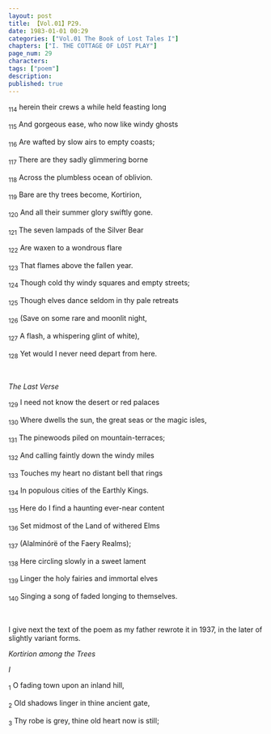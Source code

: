 ```yaml
---
layout: post
title: 【Vol.01】P29.
date: 1983-01-01 00:29
categories: ["Vol.01 The Book of Lost Tales I"]
chapters: ["I. THE COTTAGE OF LOST PLAY"]
page_num: 29
characters: 
tags: ["poem"]
description: 
published: true
---
```


<SUB>114</SUB> herein their crews a while held feasting long

<SUB>115</SUB> And gorgeous ease, who now like windy ghosts

<SUB>116</SUB> Are wafted by slow airs to empty coasts;

<SUB>117</SUB> There are they sadly glimmering borne

<SUB>118</SUB> Across the plumbless ocean of oblivion.

<SUB>119</SUB> Bare are thy trees become, Kortirion,

<SUB>120</SUB> And all their summer glory swiftly gone.

<SUB>121</SUB> The seven lampads of the Silver Bear

<SUB>122</SUB> Are waxen to a wondrous flare

<SUB>123</SUB> That flames above the fallen year.

<SUB>124</SUB> Though cold thy windy squares and empty streets;

<SUB>125</SUB> Though elves dance seldom in thy pale retreats

<SUB>126</SUB> (Save on some rare and moonlit night,

<SUB>127</SUB> A flash, a whispering glint of white),

<SUB>128</SUB> Yet would I never need depart from here.

<BR>

<I>The Last Verse</I>

<SUB>129</SUB> I need not know the desert or red palaces

<SUB>130</SUB> Where dwells the sun, the great seas or the magic isles,

<SUB>131</SUB> The pinewoods piled on mountain-terraces;

<SUB>132</SUB> And calling faintly down the windy miles

<SUB>133</SUB> Touches my heart no distant bell that rings

<SUB>134</SUB> In populous cities of the Earthly Kings.

<SUB>135</SUB> Here do I find a haunting ever-near content

<SUB>136</SUB> Set midmost of the Land of withered Elms

<SUB>137</SUB> (Alalminórë of the Faery Realms);

<SUB>138</SUB> Here circling slowly in a sweet lament

<SUB>139</SUB> Linger the holy fairies and immortal elves

<SUB>140</SUB> Singing a song of faded longing to themselves.

<BR>

I give next the text of the poem as my father rewrote it in 1937, in the later of slightly variant forms.

<I>Kortirion among the Trees</I>

<I>I</I>

<SUB>1</SUB> O fading town upon an inland hill,

<SUB>2</SUB> Old shadows linger in thine ancient gate,

<SUB>3</SUB> Thy robe is grey, thine old heart now is still;

